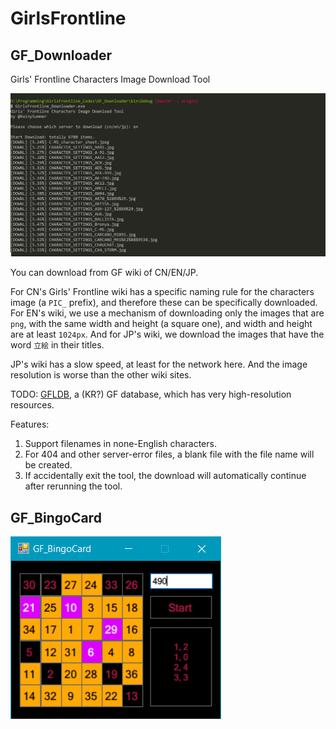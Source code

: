 # GirlsFrontline

## GF_Downloader

Girls' Frontline Characters Image Download Tool

![Screenshot](./GF_Downloader/screenshot.png)

You can download from GF wiki of CN/EN/JP.

For CN's Girls' Frontline wiki has a specific naming rule for the characters image (a `PIC_` prefix), and therefore these can be specifically downloaded.
For EN's wiki, we use a mechanism of downloading only the images that are `png`, with the same width and height (a square one), and width and height are at least `1024px`.
And for JP's wiki, we download the images that have the word `立絵` in their titles.

JP's wiki has a slow speed, at least for the network here. And the image resolution is worse than the other wiki sites.

TODO: [GFLDB](https://gfl.zzzzz.kr/?lang=en), a (KR?) GF database, which has very high-resolution resources.

Features:

1. Support filenames in none-English characters.
2. For 404 and other server-error files, a blank file with the file name will be created.
3. If accidentally exit the tool, the download will automatically continue after rerunning the tool.

## GF_BingoCard

![Screenshot](./GF_BingoCard/Capture.png)
